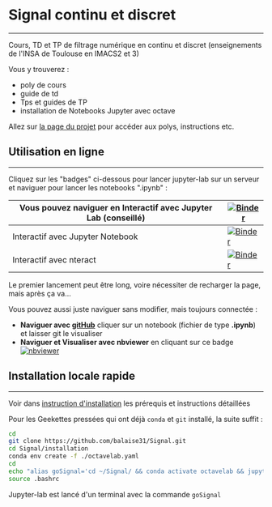 # Signal continu et discret
---
Cours, TD et TP de filtrage numérique en continu et discret (enseignements de l'INSA de Toulouse en IMACS2 et 3)

Vous y trouverez :
  - poly de cours
  - guide de td
  - Tps et guides de TP
  - installation de Notebooks Jupyter avec octave


Allez sur [la page du projet](https://balaise31.github.io/Signal/index.html) pour accéder aux polys, instructions etc.


## Utilisation en ligne
---
Cliquez sur les "badges" ci-dessous pour lancer jupyter-lab sur un serveur et naviguer pour lancer les notebooks  ".ipynb" :

Vous pouvez naviguer en Interactif avec Jupyter Lab (conseillé) | [![Binder](https://mybinder.org/badge_logo.svg)](https://mybinder.org/v2/gh/balaise31/Signal/HEAD?urlpath=lab)
---|---
Interactif avec Jupyter Notebook | [![Binder](https://mybinder.org/badge_logo.svg)](https://mybinder.org/v2/gh/balaise31/Signal/HEAD?urlpath=tree)
Interactif avec nteract | [![Binder](https://mybinder.org/badge_logo.svg)](https://mybinder.org/v2/gh/balaise31/Signal/HEAD?urlpath=nteract)

Le premier lancement peut être long, voire nécessiter de recharger la page, mais après ça va...

Vous pouvez aussi juste naviguer sans modifier, mais toujours connectée :
  - **Naviguer avec [gitHub](https://github.com/balaise31/Signal)**  cliquer sur un notebook (fichier de type **.ipynb**) et laisser git le visualiser
  - **Naviguer et Visualiser avec nbviewer** en cliquant sur ce badge [![nbviewer](https://raw.githubusercontent.com/jupyter/design/master/logos/Badges/nbviewer_badge.svg)](https://nbviewer.org/github/balaise31/Signal/tree/master/)


## Installation locale rapide
---

Voir dans [instruction d'installation](./installation/README.md) les prérequis et instructions détaillées

Pour les Geekettes pressées qui ont déjà `conda` et `git` installé, la suite suffit :
```bash
cd
git clone https://github.com/balaise31/Signal.git
cd Signal/installation
conda env create -f ./octavelab.yaml
cd
echo "alias goSignal='cd ~/Signal/ && conda activate octavelab && jupyter-lab'">>.bashrc
source .bashrc
```

Jupyter-lab est lancé d'un terminal avec la commande `goSignal`

